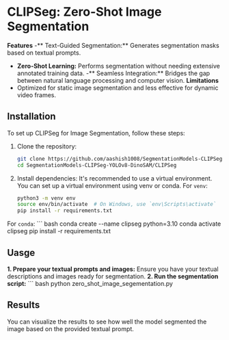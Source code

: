 # CLIPSeg: Zero-Shot Image Segmentation

**Features**
-** Text-Guided Segmentation:** Generates segmentation masks based on textual prompts.
- **Zero-Shot Learning:** Performs segmentation without needing extensive annotated training data.
-** Seamless Integration:** Bridges the gap between natural language processing and computer vision.
**Limitations**
- Optimized for static image segmentation and less effective for dynamic video frames.

## Installation
To set up CLIPSeg for Image Segmentation, follow these steps:

1. Clone the repository:
   ``` bash
   git clone https://github.com/aashish1008/SegmentationModels-CLIPSeg-YOLOv8-DinoSAM.git
   cd SegmentationModels-CLIPSeg-YOLOv8-DinoSAM/CLIPSeg
2. Install dependencies:
   It's recommended to use a virtual environment. You can set up a virtual environment using venv or conda.
  For `venv`:
     ``` bash
     python3 -m venv env
     source env/bin/activate  # On Windows, use `env\Scripts\activate`
     pip install -r requirements.txt

  For `conda`:
    ``` bash
    conda create --name clipseg python=3.10
    conda activate clipseg
    pip install -r requirements.txt
     

      

## Uasge

**1. Prepare your textual prompts and images:**
  Ensure you have your textual descriptions and images ready for segmentation.
**2. Run the segmentation script:**
    ``` bash
    python zero_shot_image_segementation.py

## Results
You can visualize the results to see how well the model segmented the image based on the provided textual prompt.
